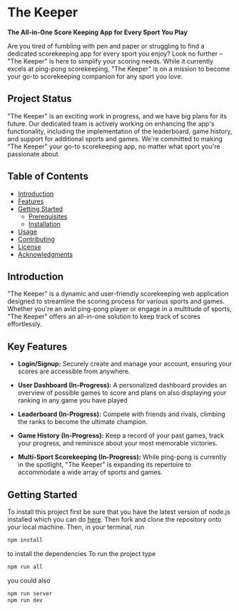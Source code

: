 # The Keeper

**The All-in-One Score Keeping App for Every Sport You Play**

Are you tired of fumbling with pen and paper or struggling to find a dedicated scorekeeping app for every sport you enjoy? Look no further – "The Keeper" is here to simplify your scoring needs. While it currently excels at ping-pong scorekeeping, "The Keeper" is on a mission to become your go-to scorekeeping companion for any sport you love.



## Project Status

"The Keeper" is an exciting work in progress, and we have big plans for its future. Our dedicated team is actively working on enhancing the app's functionality, including the implementation of the leaderboard, game history, and support for additional sports and games. We're committed to making "The Keeper" your go-to scorekeeping app, no matter what sport you're passionate about.







## Table of Contents

- [Introduction](#introduction)
- [Features](#features)
- [Getting Started](#getting-started)
  - [Prerequisites](#prerequisites)
  - [Installation](#installation)
- [Usage](#usage)
- [Contributing](#contributing)
- [License](#license)
- [Acknowledgments](#acknowledgments)

## Introduction

"The Keeper" is a dynamic and user-friendly scorekeeping web application designed to streamline the scoring process for various sports and games. Whether you're an avid ping-pong player or engage in a multitude of sports, "The Keeper" offers an all-in-one solution to keep track of scores effortlessly.

## Key Features

- **Login/Signup:** Securely create and manage your account, ensuring your scores are accessible from anywhere.
  
- **User Dashboard (In-Progress):** A personalized dashboard provides an overview of possible games to score and plans on also displaying your ranking in any game you have played
  
- **Leaderboard (In-Progress):** Compete with friends and rivals, climbing the ranks to become the ultimate champion.
  
- **Game History (In-Progress):** Keep a record of your past games, track your progress, and reminisce about your most memorable victories.
  
- **Multi-Sport Scorekeeping (In-Progress):** While ping-pong is currently in the spotlight, "The Keeper" is expanding its repertoire to accommodate a wide array of sports and games.

## Getting Started

To install this project first be sure that you have the latest version of node.js installed which you can do [here](https://nodejs.org/en).
Then fork and clone the repository onto your local machine.
Then, in your terminal, run 
```bash
npm install
```
to install the dependencies
To run the project type
```bash
npm run all
```
you could also
```bash
npm run server
npm run dev
```

